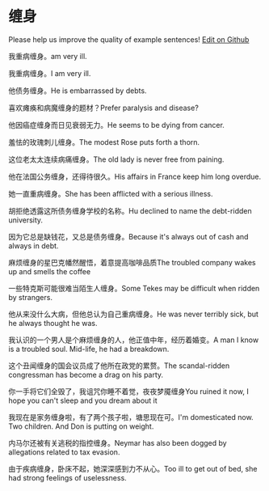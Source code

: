 # 缠身

Please help us improve the quality of example sentences! [Edit on Github](https://github.com/jiyushe/jiyu-example-sentence-source/blob/main/chinese/chanshen.md)

<p><span class="chinese">我重病缠身。</span><span class="english">am very ill.</span></p>

<p><span class="chinese">我重病缠身。</span><span class="english">I am very ill.</span></p>

<p><span class="chinese">他债务缠身。</span><span class="english">He is embarrassed by debts.</span></p>

<p><span class="chinese">喜欢瘫痪和病魔缠身的题材？</span><span class="english">Prefer paralysis and disease?</span></p>

<p><span class="chinese">他因癌症缠身而日见衰弱无力。</span><span class="english">He seems to be dying from cancer.</span></p>

<p><span class="chinese">羞怯的玫瑰刺儿缠身。</span><span class="english">The modest Rose puts forth a thorn.</span></p>

<p><span class="chinese">这位老太太连续病痛缠身。</span><span class="english">The old lady is never free from paining.</span></p>

<p><span class="chinese">他在法国公务缠身，还得待很久。</span><span class="english">His affairs in France keep him long overdue.</span></p>

<p><span class="chinese">她一直重病缠身。</span><span class="english">She has been afflicted with a serious illness.</span></p>

<p><span class="chinese">胡拒绝透露这所债务缠身学校的名称。</span><span class="english">Hu declined to name the debt-ridden university.</span></p>

<p><span class="chinese">因为它总是缺钱花，又总是债务缠身。</span><span class="english">Because it's always out of cash and always in debt.</span></p>

<p><span class="chinese">麻烦缠身的星巴克幡然醒悟，着意提高咖啡品质</span><span class="english">The troubled company wakes up and smells the coffee</span></p>

<p><span class="chinese">一些特克斯可能很难当陌生人缠身。</span><span class="english">Some Tekes may be difficult when ridden by strangers.</span></p>

<p><span class="chinese">他从来没什么大病，但他总认为自己重病缠身。</span><span class="english">He was never terribly sick, but he always thought he was.</span></p>

<p><span class="chinese">我认识的一个男人是个麻烦缠身的人，他正值中年，经历着婚变。</span><span class="english">A man I know is a troubled soul. Mid-life, he had a breakdown.</span></p>

<p><span class="chinese">这个丑闻缠身的国会议员成了他所在政党的累赘。</span><span class="english">The scandal-ridden congressman has become a drag on his party.</span></p>

<p><span class="chinese">你一手将它们全毁了，我诅咒你睡不着觉，夜夜梦魇缠身</span><span class="english">You ruined it now, I hope you can't sleep and you dream about it</span></p>

<p><span class="chinese">我现在是家务缠身啦，有了两个孩子啦，塘思现在可。</span><span class="english">I'm domesticated now. Two children. And Don is putting on weight.</span></p>

<p><span class="chinese">内马尔还被有关逃税的指控缠身。</span><span class="english">Neymar has also been dogged by allegations related to tax evasion.</span></p>

<p><span class="chinese">由于疾病缠身，卧床不起，她深深感到力不从心。</span><span class="english">Too ill to get out of bed, she had strong feelings of uselessness.</span></p>

